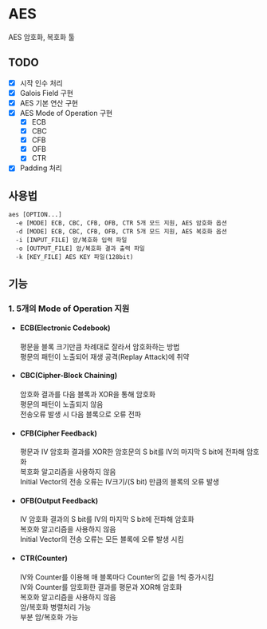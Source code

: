 # AES
AES 암호화, 복호화 툴

## TODO
- [x] 시작 인수 처리
- [x] Galois Field 구현
- [x] AES 기본 연산 구현
- [x] AES Mode of Operation 구현
  - [x] ECB
  - [x] CBC
  - [x] CFB
  - [x] OFB
  - [x] CTR
- [x] Padding 처리

## 사용법
    aes [OPTION...]
      -e [MODE] ECB, CBC, CFB, OFB, CTR 5개 모드 지원, AES 암호화 옵션
      -d [MODE] ECB, CBC, CFB, OFB, CTR 5개 모드 지원, AES 복호화 옵션
      -i [INPUT_FILE] 암/복호화 입력 파일
      -o [OUTPUT_FILE] 암/복호화 결과 출력 파일
      -k [KEY_FILE] AES KEY 파일(128bit)

## 기능
  ### 1. 5개의 Mode of Operation 지원  
  - #### ECB(Electronic Codebook)
    평문을 블록 크기만큼 차례대로 잘라서 암호화하는 방법  
    평문의 패턴이 노출되어 재생 공격(Replay Attack)에 취약
  - #### CBC(Cipher-Block Chaining)
    암호화 결과를 다음 블록과 XOR을 통해 암호화  
    평문의 패턴이 노출되지 않음  
    전송오류 발생 시 다음 블록으로 오류 전파  
  - #### CFB(Cipher Feedback)
    평문과 IV 암호화 결과를 XOR한 암호문의 S bit를 IV의 마지막 S bit에 전파해 암호화  
    복호화 알고리즘을 사용하지 않음  
    Initial Vector의 전송 오류는 IV크기/(S bit) 만큼의 블록의 오류 발생
  - #### OFB(Output Feedback)
    IV 암호화 결과의 S bit를 IV의 마지막 S bit에 전파해 암호화  
    복호화 알고리즘을 사용하지 않음  
    Initial Vector의 전송 오류는 모든 블록에 오류 발생 시킴
  - #### CTR(Counter)
    IV와 Counter를 이용해 매 블록마다 Counter의 값을 1씩 증가시킴  
    IV와 Counter를 암호화한 결과를 평문과 XOR해 암호화  
    복호화 알고리즘을 사용하지 않음  
    암/복호화 병렬처리 가능  
    부분 암/복호화 가능